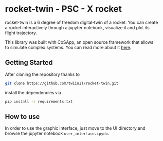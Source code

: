 # rocket-twin - PSC - X rocket

rocket-twin is a 6 degree of freedom digital-twin of a rocket. You can create a rocket interactively through a jupyter notebook, visualize it and plot its flight trajectory.

This library was built with CoSApp, an open source framework that allows to simulate complex systems. You can read more about it [here](https://cosapp.readthedocs.io/en/latest/).

## Getting Started

After cloning the repository thanks to 
```bash
git clone https://github.com/twiinIT/rocket-twin.git
```

install the dependencies via 

```bash
pip install -r requirements.txt
```

## How to use

In order to use the graphic interface, just move to the UI directory 
and browse the jupyter notebook `user_interface.ipynb`.
